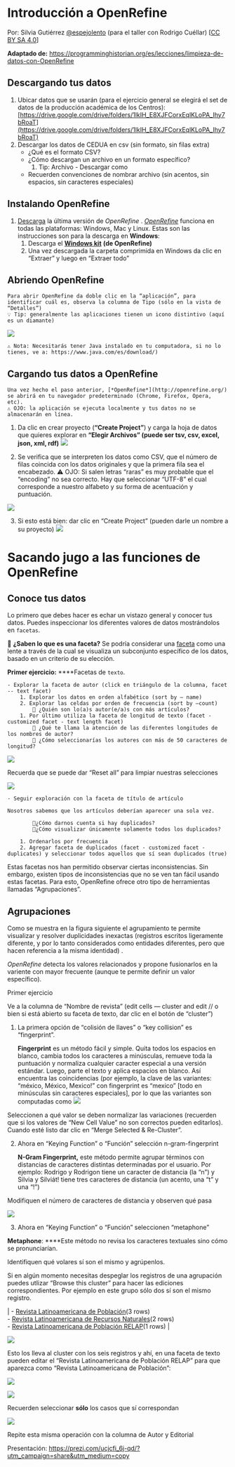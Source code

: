 # Introducción a OpenRefine
Por: Silvia Gutiérrez [@espejolento](https://twitter.com/espejolento) (para el taller con Rodrigo Cuéllar) [[CC BY SA 4.0](https://creativecommons.org/licenses/by-sa/4.0/deed.es)]

**Adaptado de:** https://programminghistorian.org/es/lecciones/limpieza-de-datos-con-OpenRefine


## Descargando tus datos


1. Ubicar datos que se usarán (para el ejercicio general se elegirá el set de datos de la producción académica de los Centros): [https://drive.google.com/drive/folders/1lkIH_E8XJFCorxEqlKLoPA_Ihy7bRoaT](https://drive.google.com/drive/folders/1lkIH_E8XJFCorxEqlKLoPA_Ihy7bRoaT)
2. Descargar los datos de CEDUA en csv (sin formato, sin filas extra)
    - ¿Qué es el formato CSV?
    - ¿Cómo descargan un archivo en un formato específico?
        1. Tip: Archivo - Descargar como
    - Recuerden convenciones de nombrar archivo (sin acentos, sin espacios, sin caracteres especiales)


## Instalando OpenRefine


1. [Descarga](http://openrefine.org/download.html) la última versión de *OpenRefine* . [*OpenRefine*](http://openrefine.org/) funciona en todas las plataformas: Windows, Mac y Linux.  Estas son las instrucciones son para la descarga en **Windows**: 
    1. Descarga el [**Windows kit**](https://github.com/OpenRefine/OpenRefine/releases/download/2.8/openrefine-win-2.8.zip) **(de OpenRefine)**
    2. Una vez descargada la carpeta comprimida en Windows da clic en “Extraer” y luego en “Extraer todo”

## Abriendo OpenRefine


    Para abrir OpenRefine da doble clic en la “aplicación”, para identificar cuál es, observa la columna de Tipo (sólo en la vista de “Detalles”) 
    💡 Tip: generalmente las aplicaciones tienen un icono distintivo (aquí es un diamante)
![](https://d2mxuefqeaa7sj.cloudfront.net/s_67CBD5ACAF9FB8C288B855EBC1DB95E9787E1E23A05E86CB34AE6654FCDEB023_1525383407825_image.png)

    ⚠️ Nota: Necesitarás tener Java instalado en tu computadora, si no lo tienes, ve a: https://www.java.com/es/download/)




## Cargando tus datos a OpenRefine
    
    Una vez hecho el paso anterior, [*OpenRefine*](http://openrefine.org/) se abrirá en tu navegador predeterminado (Chrome, Firefox, Opera, etc). 
    ⚠️ OJO: la aplicación se ejecuta localmente y tus datos no se almacenarán en línea. 
    
1. Da clic en crear proyecto (**“Create Project”**) y carga la hoja de datos que quieres explorar en **“Elegir Archivos” (puede ser tsv, csv, excel, json, xml, rdf)**
![](https://d2mxuefqeaa7sj.cloudfront.net/s_67CBD5ACAF9FB8C288B855EBC1DB95E9787E1E23A05E86CB34AE6654FCDEB023_1525383716744_image.png)



2. Se verifica que se interpreten los datos como CSV, que el número de filas coincida con los datos originales y que la primera fila sea el encabezado.
    ⚠️ OJO: Si salen letras “raras” es muy probable que el “encoding” no sea correcto. Hay que seleccionar “UTF-8” el cual corresponde a nuestro alfabeto y su forma de acentuación y puntuación. 



![](https://d2mxuefqeaa7sj.cloudfront.net/s_39F0611D76832EF29CC59F4878ACE2109A60334B4998C7298F099D90BA4EF77F_1536947397289_image.png)



3. Si esto está bien: dar clic en “Create Project” (pueden darle un nombre a su proyecto)
![](https://d2mxuefqeaa7sj.cloudfront.net/s_67CBD5ACAF9FB8C288B855EBC1DB95E9787E1E23A05E86CB34AE6654FCDEB023_1525385020282_image.png)



# Sacando jugo a las funciones de OpenRefine


## Conoce tus datos

Lo primero que debes hacer es echar un vistazo general y conocer tus datos. Puedes inspeccionar los diferentes valores de datos mostrándolos en `facetas`. 

🤔 **¿Saben lo que es una faceta?**
Se podría considerar una [faceta](https://es.wikipedia.org/wiki/B%C3%BAsqueda_por_facetas) como una lente a través de la cual se visualiza un subconjunto específico de los datos, basado en un criterio de su elección. 

**Primer ejercicio:**
****Facetas de `texto`. 

    - Explorar la faceta de autor (click en triángulo de la columna, facet -- text facet)
        1. Explorar los datos en orden alfabético (sort by — name)
        2. Explorar las celdas por orden de frecuencia (sort by —count)
            🤔 ¿Quién son lo(a)s autor(e/a)s con más artículos?
        1. Por último utiliza la faceta de longitud de texto (facet - customized facet - text length facet)
            🤔 ¿Qué te llama la atención de las diferentes longitudes de los nombres de autor?
            🤔 ¿Cómo seleccionarías los autores con más de 50 caracteres de longitud?
        
![](https://d2mxuefqeaa7sj.cloudfront.net/s_39F0611D76832EF29CC59F4878ACE2109A60334B4998C7298F099D90BA4EF77F_1536947967765_image.png)


Recuerda que se puede dar “Reset all” para limpiar nuestras selecciones

![](https://d2mxuefqeaa7sj.cloudfront.net/s_39F0611D76832EF29CC59F4878ACE2109A60334B4998C7298F099D90BA4EF77F_1536948059050_image.png)



    - Seguir exploración con la faceta de título de artículo
    
    Nosotros sabemos que los artículos deberían aparecer una sola vez. 
    
            🤔¿Cómo darnos cuenta si hay duplicados?
            🤔¿Cómo visualizar únicamente solamente todos los duplicados?
    
        1. Ordenarlos por frecuencia
        2. Agregar faceta de duplicados (facet - customized facet - duplicates) y seleccionar todos aquellos que sí sean duplicados (true)


Estas facetas nos han permitido observar ciertas inconsistencias. Sin embargo, existen tipos de inconsistencias que no se ven tan fácil usando estas facetas. Para esto, OpenRefine ofrece otro tipo de herramientas llamadas “Agrupaciones”. 


## Agrupaciones

Como se muestra en la figura siguiente el agrupamiento te permite visualizar y resolver duplicidades inexactas (registros escritos ligeramente diferente, y por lo tanto considerados como entidades diferentes, pero que hacen referencia a la misma identidad) . 

*OpenRefine* detecta los valores relacionados y propone fusionarlos en la variente con mayor frecuente (aunque te permite definir un valor específico). 

Primer ejercicio

Ve a la columna de “Nombre de revista” (edit cells — cluster and edit // o bien si está abierto su faceta de texto, dar clic en el botón de “cluster”)


1. La primera opción de “colisión de llaves” o “key collision” es “fingerprint”. 


    **Fingerprint** es un método fácil y simple. Quita todos los espacios en blanco, cambia todos los caracteres a minúsculas, remueve toda la puntuación y normaliza cualquier caracter especial a una versión estándar. Luego, parte el texto y aplica espacios en blanco. Así encuentra las coincidencias (por ejemplo, la clave de las variantes: “méxico, México, Mexico!” con fingerprint es “mexico” [todo en minúsculas sin caracteres especiales], por lo que las variantes son computadas como 
![](https://d2mxuefqeaa7sj.cloudfront.net/s_39F0611D76832EF29CC59F4878ACE2109A60334B4998C7298F099D90BA4EF77F_1536949520160_image.png)


Seleccionen a qué valor se deben normalizar las variaciones (recuerden que si los valores de “New Cell Value” no son correctos pueden editarlos). Cuando esté listo dar clic en “Merge Selected & Re-Cluster”.


2. Ahora en “Keying Function” o “Función” selección n-gram-fingerprint


    **N-Gram Fingerprint,** este método permite agrupar términos con distancias de caracteres distintas determinadas por el usuario. Por ejemplo: Rodrigo y Rodrigon tiene un caracter de distancia (la “n”) y Silvia y Silviát! tiene tres caracteres de distancia (un acento, una “t” y una “!”)

Modifiquen el número de caracteres de distancia y observen qué pasa

![](https://d2mxuefqeaa7sj.cloudfront.net/s_39F0611D76832EF29CC59F4878ACE2109A60334B4998C7298F099D90BA4EF77F_1536949947332_image.png)

3. Ahora en “Keying Function” o “Función” seleccionen “metaphone”

**Metaphone**: ****Este método no revisa los caracteres textuales sino cómo se pronunciarían.

Identifiquen qué volares sí son el mismo y agrúpenlos.


Si en algún momento necesitas despeglar los registros de una agrupación puedes utlizar “Browse this cluster” para hacer las ediciones correspondientes. 
Por ejemplo en este grupo sólo dos sí son el mismo registro. 

| - [Revista Latinoamericana de Población](#)(3 rows)<br>- [Revista Latinoamericana de Recursos Naturales](#)(2 rows)<br>- [Revista Latinoamericana de Población RELAP](#)(1 rows) |



![](https://d2mxuefqeaa7sj.cloudfront.net/s_39F0611D76832EF29CC59F4878ACE2109A60334B4998C7298F099D90BA4EF77F_1536950342826_image.png)


Esto los lleva al cluster con los seis registros y ahí, en una faceta de texto pueden editar el “Revista Latinoamericana de Población RELAP” para que aparezca como “Revista Latinoamericana de Población”:


![](https://d2mxuefqeaa7sj.cloudfront.net/s_39F0611D76832EF29CC59F4878ACE2109A60334B4998C7298F099D90BA4EF77F_1536950497962_image.png)

![](https://d2mxuefqeaa7sj.cloudfront.net/s_39F0611D76832EF29CC59F4878ACE2109A60334B4998C7298F099D90BA4EF77F_1536950535235_image.png)



Recuerden seleccionar **sólo** los casos que sí correspondan


![](https://d2mxuefqeaa7sj.cloudfront.net/s_39F0611D76832EF29CC59F4878ACE2109A60334B4998C7298F099D90BA4EF77F_1536950639399_image.png)


Repite esta misma operación con la columna de Autor y Editorial


Presentación: https://prezi.com/ucjcfi_6j-qd/?utm_campaign=share&utm_medium=copy


